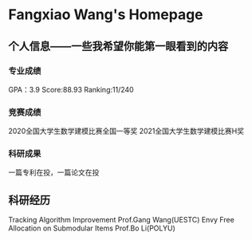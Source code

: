 # Fangxiao Wang's Homepage
## 个人信息——一些我希望你能第一眼看到的内容
### 专业成绩
GPA：3.9 Score:88.93 Ranking:11/240
### 竞赛成绩
2020全国大学生数学建模比赛全国一等奖
2021全国大学生数学建模比赛H奖
### 科研成果
一篇专利在投，一篇论文在投

## 科研经历
Tracking Algorithm Improvement    Prof.Gang Wang(UESTC)
Envy Free Allocation on Submodular Items     Prof.Bo Li(POLYU)

